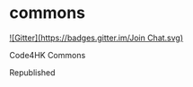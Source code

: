commons
=======
[![Gitter](https://badges.gitter.im/Join Chat.svg)](https://gitter.im/code4hk/commons?utm_source=badge&utm_medium=badge&utm_campaign=pr-badge&utm_content=badge)

Code4HK Commons

Republished
